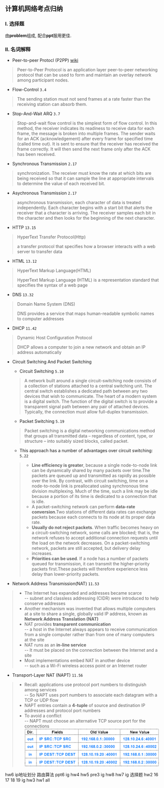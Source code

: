 ## 计算机网络考点归纳

### Ⅰ. 选择题
由**problem**组成, 配合**ppt**服用更佳.

### Ⅱ. 名词解释
* Peer-to-peer Protocl (P2PP) [wiki][p2pp]
>Peer-to-Peer Protocol is an application layer peer-to-peer networking protocol that can be used to form and maintain an overlay network among participant nodes. 

* Flow-Control `3.4`
> The sending station must not send frames at a rate faster
than the receiving station can absorb them.

* Stop-And-Wait ARQ `3.7`
>Stop-and-wait flow control is the simplest form of flow control. In this method, the receiver indicates its readiness to receive data for each frame, the message is broken into multiple frames. The sender waits for an ACK (acknowledgement) after every frame for specified time (called time out). It is sent to ensure that the receiver has received the frame correctly. It will then send the next frame only after the ACK has been received.

* Synchronous Transmission `2.17`
> synchronization. The receiver must know the rate at which bits are being received so that it can sample the line at appropriate intervals to determine the value of each received bit.

* Asychronous Transmission `2.17` 
>asynchronous transmission, each character of data is treated independently. Each
character begins with a start bit that alerts the receiver that a character is arriving. The receiver samples each bit in the character and then looks for the beginning of the next character. 

* HTTP `13.15`
>HyperText Transfer Protocol(Http)
>
>a transfer protocol that specifies how a browser interacts with a web server to transfer data

* HTML `13.12`
>HyperText Markup Language(HTML)
>
>HyperText Markup Language  (HTML) is a representation standard that specifies the syntax of a web page

* DNS `13.32`
>Domain Name System (DNS)   
>
> DNS provides a service that maps human-readable symbolic names to computer addresses


* DHCP `11.42`
>Dynamic Host Configuration Protocol 
>
>DHCP allows a computer to join a new network and obtain an IP address automatically

* Circuit Switching And Packet Switching
	* Circuit Switching `5.10`
	>A network built around a single circuit-switching node consists of a collection of stations attached to a central switching unit. The central switch establishes a dedicated path between any two devices that wish to communicate. The heart of a modern system is a digital switch. The function of the digital switch is to provide a transparent signal path between any pair of attached devices. Typically, the connection must allow full-duplex transmission.

	* Packet Switching `5.19`
	>Packet switching is a digital networking communications method that groups all transmitted data – regardless of content, type, or structure – into suitably sized blocks, called packet.

	* This approach has a number of advantages over circuit switching: `5.22`
	>* **Line efficiency is greater**, because a single node-to-node link can be dynamically shared by many packets over time.The packets are queued up and transmitted as rapidly as possible over the link. By contrast, with circuit switching, time on a node-to-node link is preallocated using synchronous time division multiplexing. Much of the time, such a link may be idle because a portion of its time is dedicated to a connection that is idle.
	>* A packet-switching network can perform **data-rate conversion**.Two stations of different data rates can exchange packets because each connects to its node at its proper data rate.
	>* **Usually do not reject packets**. When traffic becomes heavy on a circuit-switching network, some calls are blocked; that is, the network refuses to accept additional connection requests until the load on the network decreases. On a packet-switching network, packets are still accepted, but delivery delay increases.
	>* **Priorities can be used**. If a node has a number of packets queued for transmission, it can transmit the higher-priority packets first.These packets will therefore experience less delay than lower-priority packets.

* Network Address Transmission(NAT) `11.53`
>* The Internet has expanded and addresses became scarce  
-- subnet and classless addressing (CIDR) were introduced to help conserve addresses
>* Another mechanism was invented that allows multiple computers at a site to share a single, globally valid IP address, known as **Network Address Translation (NAT)**
>* NAT provides **transparent communication**   
-- a host in the Internet always appears to receive communication from a single computer rather than from one of many computers at the site
>* NAT runs as an **in-line service**   
-- It must be placed on the connection between the Internet and a site
>* Most implementations embed NAT in another device   
-- such as a Wi-Fi wireless access point or an Internet router

* Transport-Layer NAT (NAPT) `11.56`
>* Recall: applications use protocol port numbers to distinguish among services  
-- So NAPT uses port numbers to associate each datagram with a TCP or UDP flow
>* NAPT entries contain a **4-tuple** of source and destination IP addresses and protocol port numbers
>* To avoid a conflict  
-- NAPT must choose an alternative TCP source port for the connections
![](images/nat.png)

hw6 ip地址划分
路由算法 ppt6
ig hw4
hw5 pre3
ig hw8
hw7 ig 选择题
hw2 16 17 18 19
ig hw3
hw1 all

[p2pp]:https://en.wikipedia.org/wiki/Peer-to-Peer_Protocol_(P2PP)